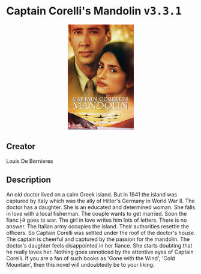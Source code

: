
# Captain Corelli's Mandolin <kbd>v3.3.1</kbd>

<center>
  <img src="./cover-1024.jpg"/>
</center>

## Creator
Louis De Bernieres

## Description
An old doctor lived on a calm Greek island. But in 1941 the island was captured by Italy which was the ally of Hitler's Germany in World War II. The doctor has a daughter. She is an educated and determined woman. She falls in love with a local fisherman. The couple wants to get married. Soon the fianc├й goes to war. The girl in love writes him lots of letters. There is no answer. The Italian army occupies the island. Their authorities resettle the officers. So Captain Corelli was settled under the roof of the doctor's house. The captain is cheerful and captured by the passion for the mandolin. The doctor's daughter feels disappointed in her fiance. She starts doubting that he really loves her. Nothing goes unnoticed by the attentive eyes of Captain Corelli. If you are a fan of such books as 'Gone with the Wind', 'Cold Mountain', then this novel will undoubtedly be to your liking.
